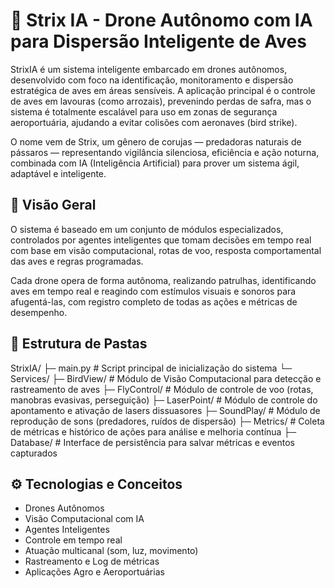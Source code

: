 # 🦉 Strix IA - Drone Autônomo com IA para Dispersão Inteligente de Aves

StrixIA é um sistema inteligente embarcado em drones autônomos, desenvolvido com foco na identificação, monitoramento e dispersão estratégica de aves em áreas sensíveis. A aplicação principal é o controle de aves em lavouras (como arrozais), prevenindo perdas de safra, mas o sistema é totalmente escalável para uso em zonas de segurança aeroportuária, ajudando a evitar colisões com aeronaves (bird strike).

O nome vem de Strix, um gênero de corujas — predadoras naturais de pássaros — representando vigilância silenciosa, eficiência e ação noturna, combinada com IA (Inteligência Artificial) para prover um sistema ágil, adaptável e inteligente.

## 🧠 Visão Geral

O sistema é baseado em um conjunto de módulos especializados, controlados por agentes inteligentes que tomam decisões em tempo real com base em visão computacional, rotas de voo, resposta comportamental das aves e regras programadas.

Cada drone opera de forma autônoma, realizando patrulhas, identificando aves em tempo real e reagindo com estímulos visuais e sonoros para afugentá-las, com registro completo de todas as ações e métricas de desempenho.

## 📁 Estrutura de Pastas

StrixIA/
├─ main.py                     # Script principal de inicialização do sistema
└─ Services/
  ├─ BirdView/               # Módulo de Visão Computacional para detecção e rastreamento de aves
  ├─ FlyControl/             # Módulo de controle de voo (rotas, manobras evasivas, perseguição)
  ├─ LaserPoint/             # Módulo de controle do apontamento e ativação de lasers dissuasores
  ├─ SoundPlay/              # Módulo de reprodução de sons (predadores, ruídos de dispersão)
  ├─ Metrics/                # Coleta de métricas e histórico de ações para análise e melhoria contínua
  ├─ Database/               # Interface de persistência para salvar métricas e eventos capturados


## ⚙️ Tecnologias e Conceitos

- Drones Autônomos
- Visão Computacional com IA
- Agentes Inteligentes
- Controle em tempo real
- Atuação multicanal (som, luz, movimento)
- Rastreamento e Log de métricas
- Aplicações Agro e Aeroportuárias